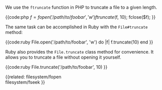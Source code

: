 We use the `ftruncate` function in PHP to truncate a file to a given length.


{{code:php
    $f = fopen('/path/to/foobar', 'w')
    ftruncate($f, 10);
    fclose($f);
}}

The same task can be accomplished in Ruby with the `File#truncate` method:

{{code:ruby
    File.open('/path/to/foobar', 'w') do |f|
      f.truncate(10)
    end
}}

Ruby also provides the `File.truncate` class method for convenience. It allows
you to truncate a file without opening it yourself.

{{code:ruby
    File.truncate('/path/to/foobar', 10)
}}


{{related:
    filesystem/fopen          
    filesystem/fseek
}}
